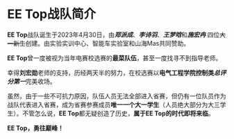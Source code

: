 # **EE Top**战队简介

**EE Top**战队诞生于2023年4月30日，由***郑派成***、***李诗羽***、***王梦晗***和***施宏冉*** 四位~~大一新生~~创建。由实验实训中心、智能车实验室和山海Mas共同赞助。

**EE Top**曾一度被视为当年电赛校选赛的**最菜队伍**，甚至一度找寻不到指导老师。

幸得**刘宏勋**老师的支持，历经两天半的努力，在校选赛以**电气工程学院控制类*总评分第一***完美收场。

虽然，由于一些不可抗力原因，队伍人员无法全部进入省赛，但仍有一位队员作为战队代表进入省赛，成为省赛参赛成员**唯一一个大一学生**（人员绝大部分为大三学生）。不管怎么说，**EE Top**都无疑创造了历史，**属于EE Top的时代即将来临**。

**EE Top，勇往巅峰！**
